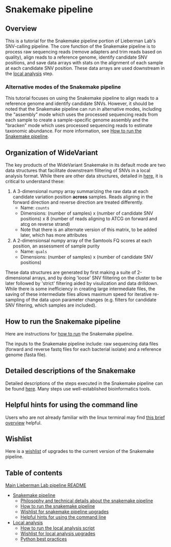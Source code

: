 # Snakemake pipeline


## Overview

This is a tutorial for the Snakemake pipeline portion of Lieberman Lab's SNV-calling pipeline. The core function of the Snakemake pipeline is to process raw sequencing reads (remove adapters and trim reads based on quality), align reads to a reference genome, identify candidate SNV positions, and save data arrays with stats on the alignment of each sample at each candidate SNV position. These data arrays are used downstream in the [local analysis](readme_local_main) step. 


### Alternative modes of the Snakemake pipeline

This tutorial focuses on using the Snakemake pipeline to align reads to a reference genome and identify candidate SNVs. However, it should be noted that the Snakemake pipeline can run in alternative modes, including the "assembly" mode which uses the processed sequencing reads from each sample to create a sample-specific genome assembly and the "bracken" mode which uses processed sequencing reads to estimate taxonomic abundance. For more information, see [How to run the Snakemake pipeline](readme_snake_run.md).


## Organization of WideVariant 

The key products of the WideVariant Snakemake in its default mode are two data structures that facilitate downstream filitering of SNVs in a local analysis format. While there are other data structures, detailed in [here](readme_snake_run.md), it is critical to understand these:

1. A 3-dimensional numpy array summarizing the raw data at each candidate variation position **across** samples. Reads aligning in the forward direction and reverse direction are treated differently. 
	- Name:  `counts` 
	- Dimensions: (number of samples) x (number of candidate SNV positions) x 8 (number of reads aligning to ATCG on forward and atcg on reverse strand)
	- Note that there is an alternate version of this matrix, to be added later, which has more attributes
2. A 2-dimensionsal numpy array of the Samtools FQ scores at each position, an assessment of sample purity
	- Name:  `quals` 
	- Dimensions: (number of samples) x (number of candidate SNV positions)

These data structures are generated by first making a suite of 2-dimensional arrays, and by doing 'loose' SNV filitering on the cluster to be later followed by 'strict' filtering aided by visulization and data drilldown. While there is some inefficiency in creating large intermediate files, the saving of these intermediate files allows maximum speed for iterative re-sampling of the data upon parameter changes (e.g. filters for candidate SNV filtering, which samples are included).

## How to run the Snakemake pipeline

Here are instructions for [how to run](readme_snake_run.md) the Snakemake pipeline.

The inputs to the Snakemake pipeline include: raw sequencing data files (forward and reverse fastq files for each bacterial isolate) and a reference genome (fasta file).


## Detailed descriptions of the Snakemake

Detailed descriptions of the steps executed in the Snakemake pipeline can be found [here](readme_snake_rules.md). Many steps use well-established bioinformatics tools.


## Helpful hints for using the command line

Users who are not already familiar with the linux terminal may find [this brief overview](readme_snake_basics.md) helpful.


## Wishlist

Here is a [wishlist](readme_snake_wishlist.md) of upgrades to the current version of the Snakemake pipeline.


## Table of contents

[Main Lieberman Lab pipeline README](../README.md)
* [Snakemake pipeline](readme_snake_main.md)
	* [Philosophy and technical details about the snakemake pipeline](readme_snake_rules.md)
	* [How to run the snakemake pipeline](readme_snake_run.md)
	* [Wishlist for snakemake pipeline upgrades](readme_snake_wishlist.md)
	* [Helpful hints for using the command line](readme_snake_basics.md)
* [Local analysis](readme_local_main.md)
	* [How to run the local analysis script](readme_local_run.md)
	* [Wishlist for local analysis upgrades](readme_local_wishlist.md)
	* [Python best practices](readme_local_best.md)
